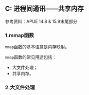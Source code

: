 ## C: 进程间通讯——共享内存

参考资料：APUE 14.8 & 15.9末尾部分

### 1.mmap函数

`mmap`函数的基本语意是内存映射。

`mmap`函数的常见用途包括：

  * 大文件处理；
  * 共享内存。
  
### 2.大文件处理

